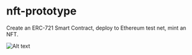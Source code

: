 # nft-prototype
Create an ERC-721 Smart Contract, deploy to Ethereum test net, mint an NFT.

![Alt text](../images/etherscan.png "Transaction log")


